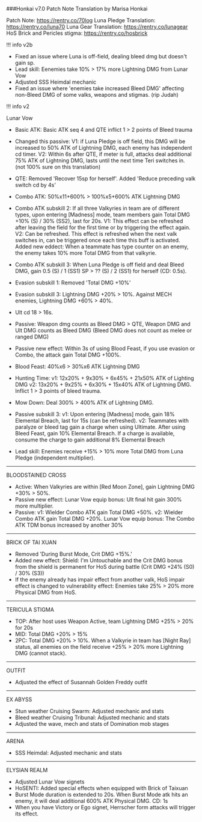 ###Honkai v7.0 Patch Note
Translation by Marisa Honkai 

Patch Note: https://rentry.co/70log
Luna Pledge Translation: https://rentry.co/luna70
Luna Gear Translation: https://rentry.co/lunagear
HoS Brick and Pericles stigma: https://rentry.co/hosbrick 

!!! info
    v2b

- Fixed an issue where Luna is off-field, dealing bleed dmg but doesn't gain sp.
- Lead skill: Eenemies take 10% > 17% more Lightning DMG from Lunar Vow
- Adjusted SSS Heimdal mechanic
- Fixed an issue where 'enemies take increased Bleed DMG' affecting non-Bleed DMG of some valks, weapons and stigmas. (rip Judah)

!!! info
    v2

Lunar Vow
- Basic ATK: Basic ATK seq 4 and QTE inflict 1 > 2 points of Bleed trauma
- Changed this passive:
V1: if Luna Pledge is off field, this DMG will be increased to 50% ATK of Lightning DMG, each enemy has independent cd timer.
V2: Within 6s after QTE, if meter is full, attacks deal additional 75% ATK of Lightning DMG, lasts until the next time Teri switches in. (not 100% sure on this translation)

- QTE: Removed 'Recover 15sp for herself'. Added 'Reduce preceding valk switch cd by 4s'

- Combo ATK: 50%x11+600% > 100%x5+600% ATK Lightning DMG

- Combo ATK subskill 2: If all three Valkyries in team are of different types, upon entering [Madness] mode, team members gain Total DMG +10% (S) / 30% (SS2), last for 20s. 
V1: This effect can be refreshed after leaving the field for the first time or by triggering the effect again.
V2: Can be refreshed. This effect is refreshed when the next valk switches in, can be triggered once each time this buff is activated.
Added new eddect: When a teammate has type counter on an enemy, the enemy takes 10% more Total DMG from that valkyrie.

- Combo ATK subskill 3: When Luna Pledge is off field and deal Bleed DMG, gain 0.5 (S) / 1 (SS1) SP > ?? (S) / 2 (SS1) for herself (CD: 0.5s).

- Evasion subskill 1: Removed 'Total DMG +10%'

- Evasion subskill 3: Lightning DMG +20% > 10%. Against MECH enemies, Lightning DMG +60% > 40%.

- Ult cd 18 > 16s.

- Passive: Weapon dmg counts as Bleed DMG > QTE, Weapon DMG and Ult DMG counts as Bleed DMG (Bleed DMG does not count as melee or ranged DMG)

- Passive new effect: Within 3s of using Blood Feast, if you use evasion or Combo, the attack gain Total DMG +100%.

- Blood Feast: 40%x6 > 30%x6 ATK Lightning DMG

- Hunting Time: 
v1: 12x20% + 9x30% + 6x45% + 21x50% ATK of Lighting DMG
v2: 13x20% + 9x25% + 6x30% + 15x40% ATK of Lightning DMG.
Inflict 1 > 3 points of bleed trauma.

- Mow Down: Deal 300% > 400% ATK of Lightning DMG.

- Passive subskill 3: 
v1: Upon entering [Madness] mode, gain 18% Elemental Breach, last for 15s (can be refreshed).
v2: Teammates with paralyze or bleed tag gain a charge when using Ultimate. After using Bleed Feast, gain 10% Elemental Breach. If a charge is available, consume the charge to gain additional 8% Elemental Breach

- Lead skill: Enemies receive +15% > 10% more Total DMG from Luna Pledge (independent multiplier).

---

BLOODSTAINED CROSS
- Active: When Valkyries are within [Red Moon Zone], gain Lightning DMG +30% > 50%.
- Passive new effect: Lunar Vow equip bonus: Ult final hit gain 300% more multiplier.
- Passive: 
v1: Wielder Combo ATK gain Total DMG +50%.
v2: Wielder Combo ATK gain Total DMG +20%. Lunar Vow equip bonus: The Combo ATK TDM bonus increased by another 30%

---

BRICK OF TAI XUAN
- Removed 'During Burst Mode, Crit DMG +15%.'
- Added new effect:  Shield: I'm Untouchable and the Crit DMG bonus from the shield is permanent for HoS during battle (Crit DMG +24% (S0) / 30% (S3))
- If the enemy already has impair effect from another valk, HoS impair effect is changed to vulnerability effect: Enemies take 25% > 20% more Physical DMG from HoS. 

---

TERICULA STIGMA
- TOP: After host uses Weapon Active, team Lightning DMG +25% > 20% for 20s
- MID: Total DMG +20% > 15%
- 2PC:  Total DMG +20% > 10%. When a Valkyrie in team has [Night Ray] status, all enemies on the field receive +25% > 20% more Lightning DMG (cannot stack).

---

OUTFIT
- Adjusted the effect of Susannah Golden Freddy outfit

---

EX ABYSS
- Stun weather Cruising Swarm: Adjusted mechanic and stats
- Bleed weather Cruising Tribunal: Adjusted mechanic and stats
- Adjusted the wave, mech and stats of Domination mob stages

--- 

ARENA
- SSS Heimdal: Adjusted mechanic and stats

---

ELYSIAN REALM
- Adjusted Lunar Vow signets
- HoSENTI: Added special effects when equipped with Brick of Taixuan
- Burst Mode duration is extended to 20s. When Burst Mode atk hits an enemy, it will deal additional 600% ATK Physical DMG. CD: 1s
- When you have Victory or Ego signet, Herrscher form attacks will trigger its effect.